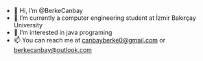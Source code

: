 - 👋 Hi, I’m @BerkeCanbay
- 🌱 I’m currently a computer engineering student at İzmir Bakırçay University
- 👀 I’m interested in java programing
- 📫 You can reach me at canbayberke0@gmail.com or berkecanbay@outlook.com
